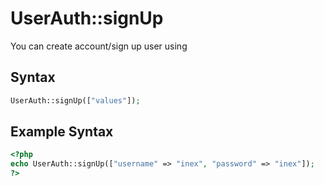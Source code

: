 # UserAuth::signUp

You can create account/sign up user using

## Syntax

```php
UserAuth::signUp(["values"]);
```

## Example Syntax

```php
<?php
echo UserAuth::signUp(["username" => "inex", "password" => "inex"]);
?>
```
